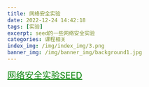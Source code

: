 ```yaml
---
title: 网络安全实验
date: 2022-12-24 14:42:18
tags: [实验]
excerpt: seed的一些网络安全实验
categories: 课程相关
index_img: /img/index_img/3.png
banner_img: /img/banner_img/background1.jpg
---
```


<a class="btn" target="_blank" rel="noopener" style="font-size:20px; color: green" href="https://seedsecuritylabs.org/labsetup.html" title="github">网络安全实验SEED</a>

